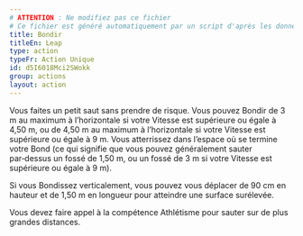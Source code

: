 ```yaml
---
# ATTENTION : Ne modifiez pas ce fichier
# Ce fichier est généré automatiquement par un script d'après les données du module Foundry VTT officiel et de sa traduction
title: Bondir
titleEn: Leap
type: action
typeFr: Action Unique
id: d5I6018Mci2SWokk
group: actions
layout: action
---
```

Vous faites un petit saut sans prendre de risque. Vous pouvez Bondir de 3 m au maximum à l’horizontale si votre Vitesse est supérieure ou égale à 4,50 m, ou de 4,50 m au maximum à l’horizontale si votre Vitesse est supérieure ou égale à 9 m. Vous atterrissez dans l’espace où se termine votre Bond (ce qui signifie que vous pouvez généralement sauter par‑dessus un fossé de 1,50 m, ou un fossé de 3 m si votre Vitesse est supérieure ou égale à 9 m).

Si vous Bondissez verticalement, vous pouvez vous déplacer de 90 cm en hauteur et de 1,50 m en longueur pour atteindre une surface surélevée.

Vous devez faire appel à la compétence Athlétisme pour sauter sur de plus grandes distances.


